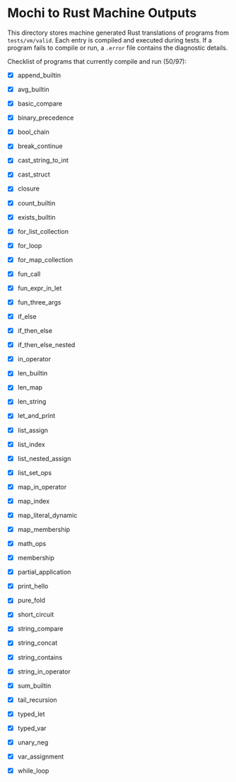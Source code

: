 # Mochi to Rust Machine Outputs

This directory stores machine generated Rust translations of programs from `tests/vm/valid`. Each entry is compiled and executed during tests. If a program fails to compile or run, a `.error` file contains the diagnostic details.

Checklist of programs that currently compile and run (50/97):
- [x] append_builtin
- [x] avg_builtin
- [x] basic_compare
- [x] binary_precedence
- [x] bool_chain
- [x] break_continue
- [x] cast_string_to_int
- [x] cast_struct
- [x] closure
- [x] count_builtin
- [x] exists_builtin
- [x] for_list_collection
- [x] for_loop
- [x] for_map_collection
- [x] fun_call
- [x] fun_expr_in_let
- [x] fun_three_args
- [x] if_else
- [x] if_then_else
- [x] if_then_else_nested
- [x] in_operator
- [x] len_builtin
- [x] len_map
- [x] len_string
- [x] let_and_print
- [x] list_assign
- [x] list_index
- [x] list_nested_assign
- [x] list_set_ops
- [x] map_in_operator
- [x] map_index
- [x] map_literal_dynamic
- [x] map_membership
- [x] math_ops
- [x] membership
- [x] partial_application
- [x] print_hello
- [x] pure_fold
- [x] short_circuit
- [x] string_compare
- [x] string_concat
- [x] string_contains
- [x] string_in_operator
- [x] sum_builtin
- [x] tail_recursion
- [x] typed_let
- [x] typed_var
- [x] unary_neg
- [x] var_assignment
- [x] while_loop

